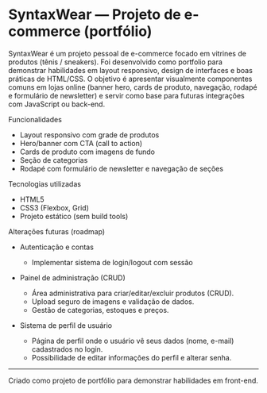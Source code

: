# SyntaxWear — Projeto de e-commerce (portfólio)



SyntaxWear é um projeto pessoal de e-commerce focado em vitrines de produtos (tênis / sneakers). Foi desenvolvido como portfolio para demonstrar habilidades em layout responsivo, design de interfaces e boas práticas de HTML/CSS. O objetivo é apresentar visualmente componentes comuns em lojas online (banner hero, cards de produto, navegação, rodapé e formulário de newsletter) e servir como base para futuras integrações com JavaScript ou back-end.

Funcionalidades

- Layout responsivo com grade de produtos
- Hero/banner com CTA (call to action)
- Cards de produto com imagens de fundo
- Seção de categorias
- Rodapé com formulário de newsletter e navegação de seções

Tecnologias utilizadas

- HTML5
- CSS3 (Flexbox, Grid)
- Projeto estático (sem build tools)

Alterações futuras (roadmap)

- Autenticação e contas
	- Implementar sistema de login/logout com sessão

- Painel de administração (CRUD)
	- Área administrativa para criar/editar/excluir produtos (CRUD).
	- Upload seguro de imagens e validação de dados.
	- Gestão de categorias, estoques e preços.

- Sistema de perfil de usuário
	- Página de perfil onde o usuário vê seus dados (nome, e-mail) cadastrados no login.
	- Possibilidade de editar informações do perfil e alterar senha.

---

Criado como projeto de portfólio para demonstrar habilidades em front-end.